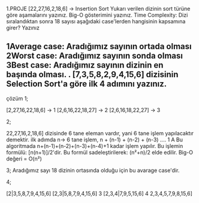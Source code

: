 1.PROJE
[22,27,16,2,18,6] -> Insertion Sort
Yukarı verilen dizinin sort türüne göre aşamalarını yazınız.
Big-O gösterimini yazınız.
Time Complexity: Dizi sıralandıktan sonra 18 sayısı aşağıdaki case'lerden hangisinin kapsamına girer? Yazınız

1Average case: Aradığımız sayının ortada olması
2Worst case: Aradığımız sayının sonda olması
3Best case: Aradığımız sayının dizinin en başında olması.
.
[7,3,5,8,2,9,4,15,6] dizisinin Selection Sort'a göre ilk 4 adımını yazınız.
-------------------------------------------------------
çözüm
1;

[2,27,16,22,18,6] -> 1 [2,6,16,22,18,27] -> 2 [2,6,16,18,22,27] -> 3

2;

22,27,16,2,18,6] dizisinde 6 tane eleman vardır, yani 6 tane işlem yapılacaktır demektir. ilk adımda n-> 6 tane işlem, n + (n-1) + (n-2) + (n-3) .... 1 A Bu algoritmada n+(n-1)+(n-2)+(n-3)+(n-4)+1 kadar işlem yapılır. Bu işlemin formülü: [n(n+1)]/2'dir. Bu formül sadeleştirilerek: (n²+n)/2 elde edilir.
Big-O değeri = O(n²)

3; Aradığımız sayı 18 dizinin ortasında olduğu için bu avarage case'dir.

4;

[2|3,5,8,7,9,4,15,6] [2,3|5,8,7,9,4,15,6] 3 [2,3,4|7,9,5,15,6] 4 2,3,4,5,7,9,8,15,6]
